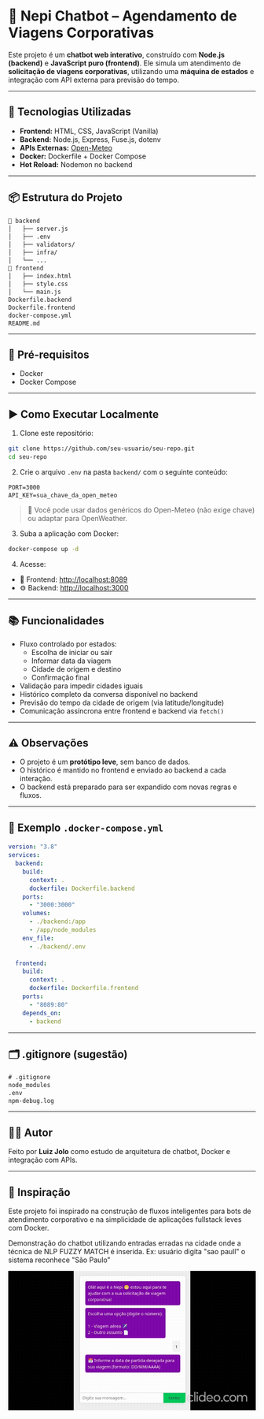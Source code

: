 
# 🤖 Nepi Chatbot – Agendamento de Viagens Corporativas

Este projeto é um **chatbot web interativo**, construído com **Node.js (backend)** e **JavaScript puro (frontend)**. Ele simula um atendimento de **solicitação de viagens corporativas**, utilizando uma **máquina de estados** e integração com API externa para previsão do tempo.

---

## 🚀 Tecnologias Utilizadas

- **Frontend:** HTML, CSS, JavaScript (Vanilla)
- **Backend:** Node.js, Express, Fuse.js, dotenv
- **APIs Externas:** [Open-Meteo](https://open-meteo.com/)
- **Docker:** Dockerfile + Docker Compose
- **Hot Reload:** Nodemon no backend

---

## 📦 Estrutura do Projeto

```
📁 backend
│   ├── server.js
│   ├── .env
│   ├── validators/
│   ├── infra/
│   └── ...
📁 frontend
│   ├── index.html
│   ├── style.css
│   └── main.js
Dockerfile.backend
Dockerfile.frontend
docker-compose.yml
README.md
```

---

## 🧪 Pré-requisitos

- Docker
- Docker Compose

---

## ▶️ Como Executar Localmente

1. Clone este repositório:

```bash
git clone https://github.com/seu-usuario/seu-repo.git
cd seu-repo
```

2. Crie o arquivo `.env` na pasta `backend/` com o seguinte conteúdo:

```env
PORT=3000
API_KEY=sua_chave_da_open_meteo
```

> 🔑 Você pode usar dados genéricos do Open-Meteo (não exige chave) ou adaptar para OpenWeather.

3. Suba a aplicação com Docker:

```bash
docker-compose up -d
```

4. Acesse:

- 🧠 Frontend: [http://localhost:8089](http://localhost:8089)
- ⚙️ Backend: [http://localhost:3000](http://localhost:3000)

---

## 📚 Funcionalidades

- Fluxo controlado por estados:
  - Escolha de iniciar ou sair
  - Informar data da viagem
  - Cidade de origem e destino
  - Confirmação final
- Validação para impedir cidades iguais
- Histórico completo da conversa disponível no backend
- Previsão do tempo da cidade de origem (via latitude/longitude)
- Comunicação assíncrona entre frontend e backend via `fetch()`

---

## ⚠️ Observações

- O projeto é um **protótipo leve**, sem banco de dados.
- O histórico é mantido no frontend e enviado ao backend a cada interação.
- O backend está preparado para ser expandido com novas regras e fluxos.

---

## 🧾 Exemplo `.docker-compose.yml`

```yaml
version: "3.8"
services:
  backend:
    build:
      context: .
      dockerfile: Dockerfile.backend
    ports:
      - "3000:3000"
    volumes:
      - ./backend:/app
      - /app/node_modules
    env_file:
      - ./backend/.env

  frontend:
    build:
      context: .
      dockerfile: Dockerfile.frontend
    ports:
      - "8089:80"
    depends_on:
      - backend
```

---

## 🗂️ .gitignore (sugestão)

```
# .gitignore
node_modules
.env
npm-debug.log
```

---

## 👨‍💻 Autor

Feito por **Luiz Jolo** como estudo de arquitetura de chatbot, Docker e integração com APIs.

---

## 🧠 Inspiração

Este projeto foi inspirado na construção de fluxos inteligentes para bots de atendimento corporativo e na simplicidade de aplicações fullstack leves com Docker.

Demonstração do chatbot utilizando entradas erradas na cidade onde a técnica de NLP FUZZY MATCH é inserida. Ex: usuário digita "sao paull" o sistema reconhece "São Paulo"

![Demonstração do chatbot](./myapp.gif)

